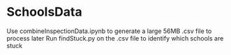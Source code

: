 # SchoolsData

Use combineInspectionData.ipynb to generate a large 56MB .csv file to process later
Run findStuck.py on the .csv file to identify which schools are stuck
